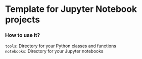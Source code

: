# Template for Jupyter Notebook projects

### How to use it?

`tools`: Directory for your Python classes and functions\
`notebooks`: Directory for your Jupyter notebooks
